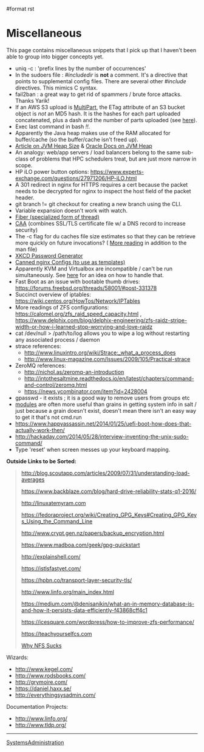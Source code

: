\#format rst

Miscellaneous
=============

This page contains miscellaneous snippets that I pick up that I haven't been able to group into bigger concepts yet.

-   uniq -c : 'prefix lines by the number of occurrences'
-   In the sudoers file : *\#includedir* is **not** a comment. It's a directive that points to supplemental config files. There are several other *\#include* directives. This mimics C syntax.
-   fail2ban : a great way to get rid of spammers / brute force attacks. Thanks Yarik!
-   If an AWS S3 upload is [MultiPart](../MultiPart), the ETag attribute of an S3 bucket object is *not* an MD5 hash. It is the hashes for each part uploaded concatenated, plus a dash and the number of parts uploaded (see [here](http://docs.aws.amazon.com/AmazonS3/latest/API/RESTCommonResponseHeaders.html)).
-   Exec last command in bash *!!*.
-   Apparently the Java heap makes use of the RAM allocated for buffer/cache (so the buffer/cache isn't freed up).
-   [Article on JVM Heap Size](https://www.yourkit.com/docs/kb/sizes.jsp) & [Oracle Docs on JVM Heap](https://docs.oracle.com/cd/E13150_01/jrockit_jvm/jrockit/geninfo/diagnos/garbage_collect.html)
-   An analogy: web/app servers / load balancers belong to the same sub-class of problems that HPC schedulers treat, but are just more narrow in scope.
-   HP iLO power button options: <https://www.experts-exchange.com/questions/27971206/HP-iLO.html>
-   A 301 redirect in nginx for HTTPS requires a cert because the packet needs to be decrypted for nginx to inspect the host field of the packet header.
-   git branch != git checkout for creating a new branch using the CLI.
-   Variable expansion doesn't work with watch.
-   [Fiber (specialized form of thread)](https://en.wikipedia.org/wiki/Fiber_(computer_science))
-   [CAA](https://en.wikipedia.org/wiki/DNS_Certification_Authority_Authorization) (combines SSL/TLS certificate file w/ a DNS record to increase security)
-   The -c flag for du caches file size estimates so that they can be retrieve more quickly on future invocations? ( [More reading](http://www.linfo.org/du.html) in addition to the man file)
-   [XKCD Password Generator](http://preshing.com/20110811/xkcd-password-generator/)
-   [Canned nginx Configs (to use as templates)](https://www.nginx.com/resources/wiki/start/)
-   Apparently KVM and Virtualbox are incompatible / can't be run simultaneously. See [here](http://www.dedoimedo.com/computers/kvm-virtualbox.html) for an idea on how to handle that.
-   Fast Boot as an issue with bootable thumb drives: <https://forums.freebsd.org/threads/58001/#post-331378>
-   Succinct overview of iptables: <https://wiki.centos.org/HowTos/Network/IPTables>
-   More readings of ZFS configurations: <https://calomel.org/zfs_raid_speed_capacity.html> , <https://www.delphix.com/blog/delphix-engineering/zfs-raidz-stripe-width-or-how-i-learned-stop-worrying-and-love-raidz>
-   cat /dev/null \> /path/to/log allows you to wipe a log without restarting any associated process / daemon
-   strace references:
    -   <http://www.linuxintro.org/wiki/Strace:_what_a_process_does>
    -   <http://www.linux-magazine.com/Issues/2009/105/Practical-strace>
-   ZeroMQ references:
    -   <http://nichol.as/zeromq-an-introduction>
    -   <http://intothesaltmine.readthedocs.io/en/latest/chapters/command-and-control/zeromq.html>
    -   <https://news.ycombinator.com/item?id=2428004>
-   gpasswd - it exists ; it is a good way to remove users from groups etc
-   [modules](https://docs.saltstack.com/en/latest/salt-modindex.html) are often more useful than grains in getting system info in salt / just because a grain doesn't exist, doesn't mean there isn't an easy way to get it that's not cmd.run
-   <https://www.happyassassin.net/2014/01/25/uefi-boot-how-does-that-actually-work-then/>
-   <http://hackaday.com/2014/05/28/interview-inventing-the-unix-sudo-command/>
-   Type 'reset' when screen messes up your keyboard mapping.

**Outside Links to be Sorted:**

> <http://blog.scoutapp.com/articles/2009/07/31/understanding-load-averages>
>
> <https://www.backblaze.com/blog/hard-drive-reliability-stats-q1-2016/>
>
> <http://linuxatemyram.com>
>
> <https://fedoraproject.org/wiki/Creating_GPG_Keys#Creating_GPG_Keys_Using_the_Command_Line>
>
> <http://www.crypt.gen.nz/papers/backup_encryption.html>
>
> <https://www.madboa.com/geek/gpg-quickstart>
>
> <http://explainshell.com/>
>
> <https://istlsfastyet.com/>
>
> <https://hpbn.co/transport-layer-security-tls/>
>
> <http://www.linfo.org/main_index.html>
>
> <https://medium.com/@denisanikin/what-an-in-memory-database-is-and-how-it-persists-data-efficiently-f43868cff4c1>
>
> <https://icesquare.com/wordpress/how-to-improve-zfs-performance/>
>
> <https://teachyourselfcs.com>
>
> [Why NFS Sucks](https://www.kernel.org/doc/ols/2006/ols2006v2-pages-59-72.pdf)

Wizards:

-   <http://www.kegel.com/>
-   <http://www.rodsbooks.com/>
-   <http://grymoire.com/>
-   <https://daniel.haxx.se/>
-   <http://everythingsysadmin.com/>

Documentation Projects:

-   <http://www.linfo.org/>
-   <http://www.tldp.org/>

* * * * *

[SystemsAdministration](../SystemsAdministration)
